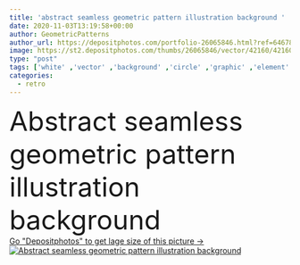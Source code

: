 ```yaml
---
title: 'abstract seamless geometric pattern illustration background '
date: 2020-11-03T13:19:58+00:00
author: GeometricPatterns
author_url: https://depositphotos.com/portfolio-26065846.html?ref=64678756
image: https://st2.depositphotos.com/thumbs/26065846/vector/42160/421604988/api_thumb_450.jpg?forcejpeg=true
type: "post"
tags: ['white' ,'vector' ,'background' ,'circle' ,'graphic' ,'element' ,'illustration' ,'design' ,'paper' ,'shape' ,'decoration' ,'decorative' ,'art' ,'abstract' ,'texture' ,'pattern' ,'retro' ,'vintage' ,'seamless' ,'ornament' ,'modern' ,'dot' ,'backdrop' ,'simple' ,'wallpaper' ,'textile' ,'geometric' ,'print' ,'fabric' ,'polka' ]
categories: 
  - retro
---
```

<div aling="center">
            <font size="60"> Abstract seamless geometric pattern illustration background</font>   
</div>
<div>
    <a href='https://st2.depositphotos.com/thumbs/26065846/vector/42160/421604988/api_thumb_450.jpg?forcejpeg=true?ref=64678756' target=_blank > Go "Depositphotos" to get lage size of this picture ->
        <img href='https://st2.depositphotos.com/thumbs/26065846/vector/42160/421604988/api_thumb_450.jpg?forcejpeg=true?ref=64678756' src='https://st2.depositphotos.com/26065846/42160/v/950/depositphotos_421604988-stock-illustration-abstract-seamless-geometric-pattern-illustration.jpg?forcejpeg=true' alt='Abstract seamless geometric pattern illustration background' >
    </a>
</div>
